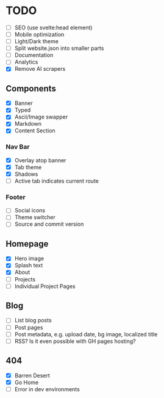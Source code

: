 # TODO

- [ ] SEO (use svelte:head element)
- [ ] Mobile optimization
- [ ] Light/Dark theme
- [ ] Split website.json into smaller parts
- [ ] Documentation
- [ ] Analytics
- [x] Remove AI scrapers

## Components

- [x] Banner
- [x] Typed
- [x] Ascii/Image swapper
- [x] Markdown
- [x] Content Section

### Nav Bar

- [x] Overlay atop banner
- [x] Tab theme
- [x] Shadows
- [ ] Active tab indicates current route

### Footer

- [ ] Social icons
- [ ] Theme switcher
- [ ] Source and commit version

## Homepage

- [x] Hero image
- [x] Splash text
- [x] About
- [ ] Projects
- [ ] Individual Project Pages

## Blog

- [ ] List blog posts
- [ ] Post pages
- [ ] Post metadata, e.g. upload date, bg image, localized title
- [ ] RSS? Is it even possible with GH pages hosting?

## 404

- [x] Barren Desert
- [x] Go Home
- [ ] Error in dev environments
